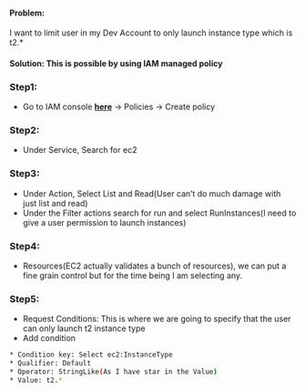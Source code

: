 #### Problem: 
I want to limit user in my Dev Account to only launch instance type which is t2.*

#### Solution: This is possible by using IAM managed policy

### Step1:
* Go to IAM console [**here**](https://console.aws.amazon.com/iam/home?region=us-west-2#/home) → Policies → Create policy

### Step2:
* Under Service, Search for ec2

### Step3:
* Under Action, Select List and Read(User can’t do much damage with just list and read)
* Under the Filter actions search for run and select RunInstances(I need to give a user permission to launch instances)

### Step4:
* Resources(EC2 actually validates a bunch of resources), we can put a fine grain control but for the time being I am selecting any.

### Step5:
* Request Conditions: This is where we are going to specify that the user can only launch t2 instance type
* Add condition
```sh
* Condition key: Select ec2:InstanceType
* Qualifier: Default
* Operator: StringLike(As I have star in the Value)
* Value: t2.*
```